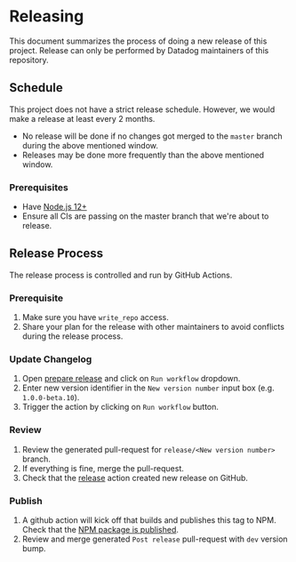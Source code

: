 # Releasing

This document summarizes the process of doing a new release of this project.
Release can only be performed by Datadog maintainers of this repository.

## Schedule
This project does not have a strict release schedule. However, we would make a release at least every 2 months.
  - No release will be done if no changes got merged to the `master` branch during the above mentioned window.
  - Releases may be done more frequently than the above mentioned window.

### Prerequisites
- Have [Node.js 12+](https://nodejs.org/en/)
- Ensure all CIs are passing on the master branch that we're about to release.

## Release Process

The release process is controlled and run by GitHub Actions.
### Prerequisite

1. Make sure you have `write_repo` access.
1. Share your plan for the release with other maintainers to avoid conflicts during the release process.

### Update Changelog

1. Open [prepare release](https://github.com/DataDog/datadog-api-client-typescript/actions/workflows/prepare_release.yml) and click on `Run workflow` dropdown.
1. Enter new version identifier in the `New version number` input box (e.g. `1.0.0-beta.10`).
1. Trigger the action by clicking on `Run workflow` button.

### Review

1. Review the generated pull-request for `release/<New version number>` branch.
1. If everything is fine, merge the pull-request.
1. Check that the [release](https://github.com/DataDog/datadog-api-client-typescript/actions/workflows/release.yml) action created new release on GitHub.

### Publish

1. A github action will kick off that builds and publishes this tag to NPM. Check that the [NPM package is published](https://www.npmjs.com/package/@datadog/datadog-api-client).
1. Review and merge generated `Post release` pull-request with `dev` version bump.